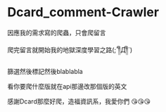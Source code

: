 # Dcard_comment-Crawler

因應我的需求寫的爬蟲，只會爬留言

爬完留言就開始我的地獄深度學習之路(;´༎ຶД༎ຶ`)

篩選然後標記然後blablabla

看你要爬什麼版就在api那邊改那個版的英文

感謝Dcard那麼好爬，造福資訊系，我愛你們 😘😘😘
